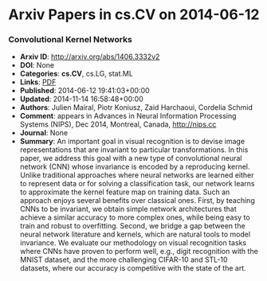 # Arxiv Papers in cs.CV on 2014-06-12
### Convolutional Kernel Networks
- **Arxiv ID**: http://arxiv.org/abs/1406.3332v2
- **DOI**: None
- **Categories**: **cs.CV**, cs.LG, stat.ML
- **Links**: [PDF](http://arxiv.org/pdf/1406.3332v2)
- **Published**: 2014-06-12 19:41:03+00:00
- **Updated**: 2014-11-14 16:58:48+00:00
- **Authors**: Julien Mairal, Piotr Koniusz, Zaid Harchaoui, Cordelia Schmid
- **Comment**: appears in Advances in Neural Information Processing Systems (NIPS),
  Dec 2014, Montreal, Canada, http://nips.cc
- **Journal**: None
- **Summary**: An important goal in visual recognition is to devise image representations that are invariant to particular transformations. In this paper, we address this goal with a new type of convolutional neural network (CNN) whose invariance is encoded by a reproducing kernel. Unlike traditional approaches where neural networks are learned either to represent data or for solving a classification task, our network learns to approximate the kernel feature map on training data. Such an approach enjoys several benefits over classical ones. First, by teaching CNNs to be invariant, we obtain simple network architectures that achieve a similar accuracy to more complex ones, while being easy to train and robust to overfitting. Second, we bridge a gap between the neural network literature and kernels, which are natural tools to model invariance. We evaluate our methodology on visual recognition tasks where CNNs have proven to perform well, e.g., digit recognition with the MNIST dataset, and the more challenging CIFAR-10 and STL-10 datasets, where our accuracy is competitive with the state of the art.



